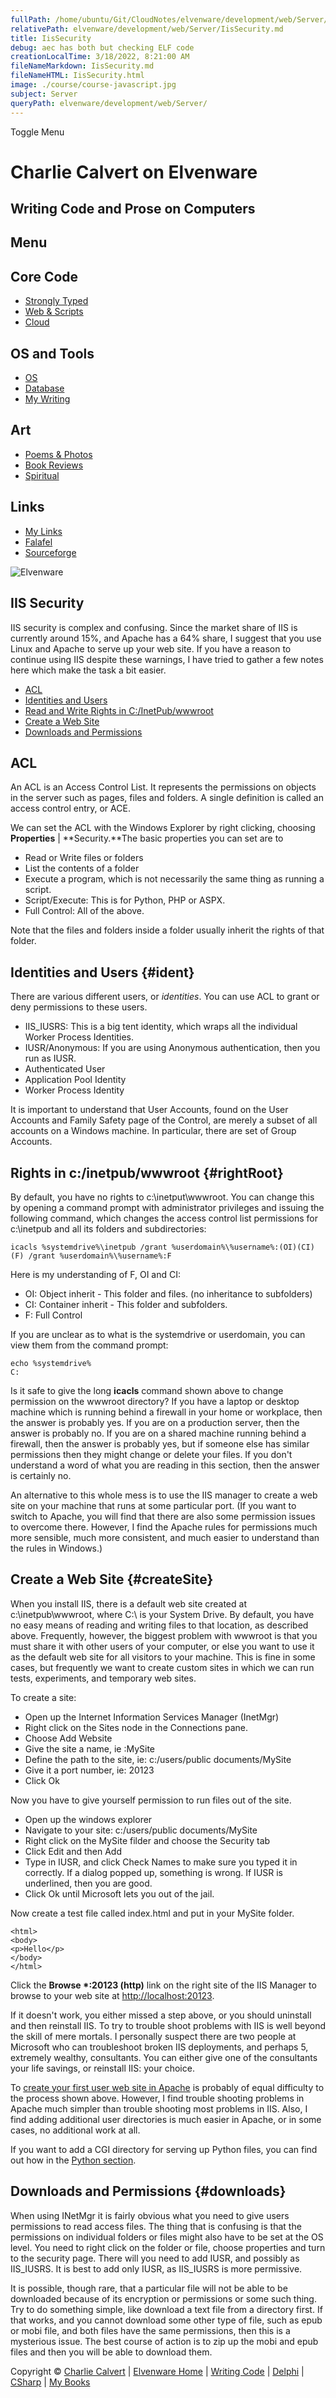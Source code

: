 ```yaml
---
fullPath: /home/ubuntu/Git/CloudNotes/elvenware/development/web/Server/IisSecurity.md
relativePath: elvenware/development/web/Server/IisSecurity.md
title: IisSecurity
debug: aec has both but checking ELF code
creationLocalTime: 3/18/2022, 8:21:00 AM
fileNameMarkdown: IisSecurity.md
fileNameHTML: IisSecurity.html
image: ./course/course-javascript.jpg
subject: Server
queryPath: elvenware/development/web/Server/
---
```


<!-- toc -->
<!-- tocstop -->

Toggle Menu

Charlie Calvert on Elvenware
============================

Writing Code and Prose on Computers
-----------------------------------

Menu
----

Core Code
---------

-   [Strongly Typed](../../index.html)
-   [Web & Scripts](../index.html)
-   [Cloud](../../cloud/index.shtml)

OS and Tools
------------

-   [OS](../../../os/index.html)
-   [Database](../../database/index.html)
-   [My Writing](../../../books/index.html)

Art
---

-   [Poems & Photos](../../../Art/index.html)
-   [Book Reviews](../../../books/reading/index.html)
-   [Spiritual](../../../spirit/index.html)

Links
-----

-   [My Links](../../../links.html)
-   [Falafel](http://www.falafel.com/)
-   [Sourceforge](http://sourceforge.net/projects/elvenware/)

![Elvenware](../../../images/elvenwarelogo.png)

IIS Security
------------

IIS security is complex and confusing. Since the market share of IIS is
currently around 15%, and Apache has a 64% share, I suggest that you use
Linux and Apache to serve up your web site. If you have a reason to
continue using IIS despite these warnings, I have tried to gather a few
notes here which make the task a bit easier.

-   [ACL](#acl)
-   [Identities and Users](#ident)
-   [Read and Write Rights in C:/InetPub/wwwroot](#rightRoot)
-   [Create a Web Site](#createSite)
-   [Downloads and Permissions](#downloads)

ACL
---

An ACL is an Access Control List. It represents the permissions on
objects in the server such as pages, files and folders. A single
definition is called an access control entry, or ACE.

We can set the ACL with the Windows Explorer by right clicking, choosing
**Properties** | **Security.**The basic properties you can set are to

-   Read or Write files or folders
-   List the contents of a folder
-   Execute a program, which is not necessarily the same thing as
    running a script.
-   Script/Execute: This is for Python, PHP or ASPX.
-   Full Control: All of the above.

Note that the files and folders inside a folder usually inherit the
rights of that folder.

Identities and Users {#ident}
--------------------

There are various different users, or *identities*. You can use ACL to
grant or deny permissions to these users.

-   IIS\_IUSRS: This is a big tent identity, which wraps all the
    individual Worker Process Identities.
-   IUSR/Anonymous: If you are using Anonymous authentication, then you
    run as IUSR.
-   Authenticated User
-   Application Pool Identity
-   Worker Process Identity

It is important to understand that User Accounts, found on the User
Accounts and Family Safety page of the Control, are merely a subset of
all accounts on a Windows machine. In particular, there are set of Group
Accounts. 

Rights in c:/inetpub/wwwroot {#rightRoot}
----------------------------

By default, you have no rights to c:\\inetput\\wwwroot. You can change
this by opening a command prompt with administrator privileges and
issuing the following command, which changes the access control list
permissions for c:\\inetpub and all its folders and subdirectories:

``` {.code}
icacls %systemdrive%\inetpub /grant %userdomain%\%username%:(OI)(CI)(F) /grant %userdomain%\%username%:F 
```

Here is my understanding of F, OI and CI:

-   OI: Object inherit - This folder and files. (no inheritance to
    subfolders)
-   CI: Container inherit - This folder and subfolders.
-   F: Full Control

If you are unclear as to what is the systemdrive or userdomain, you can
view them from the command prompt:

``` {.code}
echo %systemdrive%
C:
```

Is it safe to give the long **icacls** command shown above to change
permission on the wwwroot directory? If you have a laptop or desktop
machine which is running behind a firewall in your home or workplace,
then the answer is probably yes. If you are on a production server, then
the answer is probably no. If you are on a shared machine running behind
a firewall, then the answer is probably yes, but if someone else has
similar permissions then they might change or delete your files. If you
don't understand a word of what you are reading in this section, then
the answer is certainly no.

An alternative to this whole mess is to use the IIS manager to create a
web site on your machine that runs at some particular port. (If you want
to switch to Apache, you will find that there are also some permission
issues to overcome there. However, I find the Apache rules for
permissions much more sensible, much more consistent, and much easier to
understand than the rules in Windows.)

Create a Web Site {#createSite}
-----------------

When you install IIS, there is a default web site created at
c:\\inetpub\\wwwroot, where C:\\ is your System Drive. By default, you
have no easy means of reading and writing files to that location, as
described above. Frequently, however, the biggest problem with wwwroot
is that you must share it with other users of your computer, or else you
want to use it as the default web site for all visitors to your machine.
This is fine in some cases, but frequently we want to create custom
sites in which we can run tests, experiments, and temporary web sites.

To create a site:

-   Open up the Internet Information Services Manager (InetMgr)
-   Right click on the Sites node in the Connections pane.
-   Choose Add Website
-   Give the site a name, ie :MySite
-   Define the path to the site, ie: c:/users/public documents/MySite
-   Give it a port number, ie: 20123
-   Click Ok

Now you have to give yourself permission to run files out of the site.

-   Open up the windows explorer
-   Navigate to your site: c:/users/public documents/MySite
-   Right click on the MySite filder and choose the Security tab
-   Click Edit and then Add
-   Type in IUSR, and click Check Names to make sure you typed it in
    correctly. If a dialog popped up, something is wrong. If IUSR is
    underlined, then you are good.
-   Click Ok until Microsoft lets you out of the jail.

Now create a test file called index.html and put in your MySite folder.

    <html>
    <body>
    <p>Hello</p>
    </body>
    </html>

Click the **Browse \*:20123 (http)** link on the right site of the IIS
Manager to browse to your web site at <http://localhost:20123>.

If it doesn't work, you either missed a step above, or you should
uninstall and then reinstall IIS. To try to trouble shoot problems with
IIS is well beyond the skill of mere mortals. I personally suspect there
are two people at Microsoft who can troubleshoot broken IIS deployments,
and perhaps 5, extremely wealthy, consultants. You can either give one
of the consultants your life savings, or reinstall IIS: your choice.

To [create your first user web site in
Apache](http://www.elvenware.com/charlie/development/web/Server/Apache.html#configureApache)
is probably of equal difficulty to the process shown above. However, I
find trouble shooting problems in Apache much simpler than trouble
shooting most problems in IIS. Also, I find adding additional user
directories is much easier in Apache, or in some cases, no additional
work at all.

If you want to add a CGI directory for serving up Python files, you can
find out how in the [Python
section](http://www.elvenware.com/charlie/development/web/Python/python_iis.html#cgiAndPython). 

Downloads and Permissions {#downloads}
-------------------------

When using INetMgr it is fairly obvious what you need to give users
permissions to read access files. The thing that is confusing is that
the permissions on individual folders or files might also have to be set
at the OS level. You need to right click on the folder or file, choose
properties and turn to the security page. There will you need to add
IUSR, and possibly as IIS\_IUSRS. It is best to add only IUSR, as
IIS\_IUSRS is more permissive.

It is possible, though rare, that a particular file will not be able to
be downloaded because of its encryption or permissions or some such
thing. Try to do something simple, like download a text file from a
directory first. If that works, and you cannot download some other type
of file, such as epub or mobi file, and both files have the same
permissions, then this is a mysterious issue. The best course of action
is to zip up the mobi and epub files and then you will be able to
download them.

Copyright © [Charlie Calvert](../../../index.html) | [Elvenware
Home](../../../index.html) | [Writing Code](../../index.html) |
[Delphi](../../delphi/index.html) | [CSharp](../../csharp/index.html) |
[My Books](../../../books/index.html)
